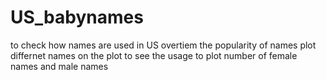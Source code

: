 # US_babynames
to check how names are used in US overtiem
the popularity of names
plot differnet names on the plot to see the usage
to plot number of female names and male names
